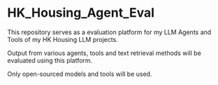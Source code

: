 # HK_Housing_Agent_Eval

This repository serves as a evaluation platform for my LLM Agents and Tools of my HK Housing LLM projects.

Output from various agents, tools and text retrieval methods will be evaluated using this platform.

Only open-sourced models and tools will be used.
